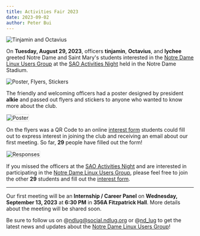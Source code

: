 ```yaml
---
title: Activities Fair 2023
date: 2023-09-02
author: Peter Bui
---
```


<img src="../assets/img/2023-09-02-activities-fair.jpg" alt="Tinjamin and Octavius">

On **Tuesday, August 29, 2023**, officers **tinjamin**, **Octavius**, and
**lychee** greeted Notre Dame and Saint Mary's students interested in the
[Notre Dame Linux Users Group] at the [SAO Activities Night] held in the Notre
Dame Stadium.

<img src="../assets/img/2023-09-02-activities-fair-stuff.jpg" alt="Poster, Flyers, Stickers">

The friendly and welcoming officers had a poster designed by president
**alkie** and passed out flyers and stickers to anyone who wanted to know more
about the club.


<img src="../assets/img/2023-09-02-activities-fair-poster.png" alt="Poster" style="border: 1px solid #dddddd">

On the flyers was a QR Code to an online [interest form] students could fill
out to express interest in joining the club and receiving an email about our
first meeting.  So far, **29** people have filled out the form!

<img src="../assets/img/2023-09-02-activities-fair-responses.png" alt="Responses" style="border: 1px solid #dddddd">

If you missed the officers at the [SAO Activities Night] and are interested in
participating in the [Notre Dame Linux Users Group], please feel free to join
the other **29** students and fill out the [interest form].

<hr>

Our first meeting will be an **Internship / Career Panel** on **Wednesday,
September 13, 2023** at **6:30 PM** in **356A Fitzpatrick Hall**.  More details
about the meeting will be shared soon.

Be sure to follow us on @[ndlug@social.ndlug.org] or @[nd_lug] to get the
latest news and updates about the [Notre Dame Linux Users Group]!

[Notre Dame Linux Users Group]: https://ndlug.org
[SAO Activities Night]:         https://sao.nd.edu/events/activities-night/
[interest form]:                https://forms.gle/gsd38hARBfaqAw3u8

[ndlug@social.ndlug.org]:       https://social.ndlug.org/@ndlug
[nd_lug]:                       https://x.com/nd_lug
